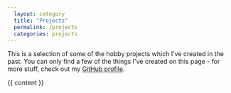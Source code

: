 ```yaml
---
  layout: category
  title: "Projects"
  permalink: /projects
  categories: projects
---
```


This is a selection of some of the hobby projects which I've created in the past. You can only find a few of the things I've created on this page - for more stuff, check out my <a href="https://github.com/AntonFagerberg">GitHub profile</a>. 

{{ content }}
